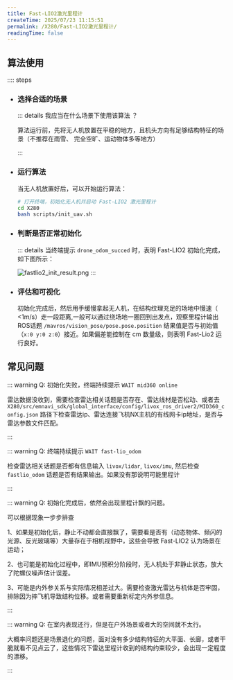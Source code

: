 ```yaml
---
title: Fast-LIO2激光里程计
createTime: 2025/07/23 11:15:51
permalink: /X280/Fast-LIO2激光里程计/
readingTime: false
---
```


<!-- Vins-Fusion 是一种基于视觉惯性导航系统的融合算法，支持多种视觉惯性传感器类型（单目 + IMU，双目+ IMU，或纯双目）以及全局传感器(如GPS，气压计和磁力计等)的输入。

![vins_fusion_demo.png](https://emnavi-doc-img.oss-cn-beijing.aliyuncs.com/emnavi_assets/intro/vins_fusion_demo.png) -->

## 算法使用

:::: steps

- ### 选择合适的场景
    ::: details 我应当在什么场景下使用该算法 ？

    算法运行前，先将无人机放置在平稳的地方，且机头方向有足够结构特征的场景（不推荐在雨雪、 完全空旷、运动物体多等地方）
    <!-- ，如下图所示： -->

    <!-- ![comparison_of_test_scenarios.png](https://emnavi-doc-img.oss-cn-beijing.aliyuncs.com/emnavi_assets/intro/comparison_of_test_scenarios.png) -->
    :::

- ### 运行算法
    当无人机放置好后，可以开始运行算法：

    ```bash
    # 打开终端，初始化无人机并启动 Fast-LIO2 激光里程计
    cd X280
    bash scripts/init_uav.sh
    ```

- ### 判断是否正常初始化
    ::: details 当终端提示 `drone_odom_succed` 时，表明 Fast-LIO2 初始化完成，如下图所示：

    ![fastlio2_init_result.png](http://file.emnavi.tech/MEDIA_ASSETS/X280/web/fastlio2_init_result.png)
    :::

- ### 评估和可视化

    初始化完成后，然后用手缓慢拿起无人机，在结构纹理充足的场地中慢速（ <1m/s）走一段距离,一般可以通过绕场地一圈回到出发点，观察里程计输出ROS话题 `/mavros/vision_pose/pose.pose.position` 结果值是否与初始值（`x:0 y:0 z:0`）接近。如果偏差能控制在 cm 数量级，则表明 Fast-Lio2 运行良好。
<!-- 
    ::: details [可选] 使用 Foxglove 远程可视化

    算法运行过程中，打开 Foxglove，可对程序运行状况进行可视化，如下图所示：
    ![vins_fusion_demo.png](https://emnavi-doc-img.oss-cn-beijing.aliyuncs.com/emnavi_assets/intro/vins_fusion_demo.png)

    ::: details 这里提供了布局配置文件，在Foxglove中导入该布局，实现上图
    <LinkCard title="点击下载 Foxglove 的 Vins-Fusion布局图（需解压后导入）" href="https://emnavi-doc-img.oss-cn-beijing.aliyuncs.com/emnavi_video/intro/foxglove_VINS-Fusion.zip" > </LinkCard>

    ::: -->

## 常见问题

::: warning Q: 初始化失败，终端持续提示 `WAIT mid360 online`

雷达数据没收到，需要检查雷达相关话题是否存在、雷达线材是否松动、或者去 `X280/src/emnavi_sdk/global_interface/config/livox_ros_driver2/MID360_config.json` 路径下检查雷达ip、雷达连接飞机NX主机的有线网卡ip地址，是否与雷达参数文件匹配。

:::


::: warning Q: 终端持续提示 `WAIT fast-lio_odom`

检查雷达相关话题是否都有信息输入 `livox/lidar`, `livox/imu`, 然后检查 `fastlio_odom` 话题是否有结果输出。如果没有那说明可能里程计

:::


::: warning Q: 初始化完成后，依然会出现里程计飘的问题。

可以根据现象一步步排查

1、如果是初始化后，静止不动都会直接飘了，需要看是否有（动态物体、频闪的光源、反光玻璃等）大量存在于相机视野中，这些会导致 Fast-LIO2 认为场景在运动；

2、也可能是初始化过程中，即IMU预积分阶段时，无人机处于非静止状态，放大了陀螺仪噪声估计误差。

3、可能是内外参关系与实际情况相差过大。需要检查激光雷达与机体是否牢固，排除因为摔飞机导致结构位移。或者需要重新标定内外参信息。

:::

::: warning Q: 在室内表现还行，但是在户外场景或者大的空间就不太行。

大概率问题还是场景退化的问题，面对没有多少结构特征的大平面、长廊，或者干脆就看不见点云了，这些情况下雷达里程计收到的结构约束较少，会出现一定程度的漂移。

:::